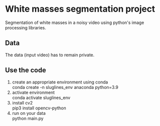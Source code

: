 # White masses segmentation project
Segmentation of white masses in a noisy video using python's image processing libraries. 

## Data
The data (input video) has to remain private. 

## Use the code 
<ol>
    <li>create an appropriate environment using conda</li>
    conda create -n sluglines_env anaconda python=3.9
    <li>activate environment</li>
    conda activate sluglines_env
    <li>install cv2</li>
    pip3 install opencv-python
    <li>run on your data</li>
    python main.py
</ol>
